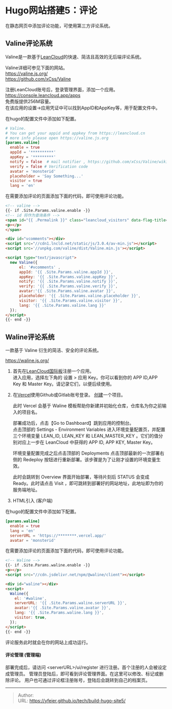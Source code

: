 # Hugo网站搭建5：评论



在静态网页中添加评论功能，可使用第三方评论系统。

## Valine评论系统

Valine是一款基于[LeanCloud](https://leancloud.app/)的快速、简洁且高效的无后端评论系统。  

Valine详细可参见下面的网站。  
https://valine.js.org/  
https://github.com/xCss/Valine  


注册LeanCloud账号后，登录管理界面，添加一个应用。  
https://console.leancloud.app/apps  
免费版提供256M容量。  
在该应用的设置->应用凭证中可以找到AppID和AppKey等，用于配置文件中。


在hugo的配置文件中添加如下配置。  
```toml
# Valine.
# You can get your appid and appkey from https://leancloud.cn
# more info please open https://valine.js.org
[params.valine]
  enable = true
  appId = '**********'
  appKey = '*********'
  notify = false  # mail notifier , https://github.com/xCss/Valine/wiki
  verify = false # Verification code
  avatar = 'monsterid'
  placeholder = 'Say Something...'
  visitor = true
  lang = 'en'
```

在需要添加评论的页面添加下面的代码，即可使用评论功能。  
```html
<!-- valine -->
{{- if .Site.Params.valine.enable -}}
<!-- id 将作为查询条件 -->
<span id="{{ .Permalink }}" class="leancloud_visitors" data-flag-title="{{ .Title }}">
<p></p>
</span>

<div id="vcomments"></div>
<script src="//cdn1.lncld.net/static/js/3.0.4/av-min.js"></script>
<script src='//unpkg.com/valine/dist/Valine.min.js'></script>

<script type="text/javascript">
  new Valine({
      el: '#vcomments' ,
      appId: '{{ .Site.Params.valine.appId }}',
      appKey: '{{ .Site.Params.valine.appKey }}',
      notify: '{{ .Site.Params.valine.notify }}', 
      verify: '{{ .Site.Params.valine.verify }}', 
      avatar:'{{ .Site.Params.valine.avatar }}', 
      placeholder: '{{ .Site.Params.valine.placeholder }}',
      visitor: '{{ .Site.Params.valine.visitor }}',
      lang: '{{ .Site.Params.valine.lang }}'
  });
</script>
{{- end -}}

```


## Waline评论系统

一款基于 Valine 衍生的简洁、安全的评论系统。

https://waline.js.org/


1. 首先在[LeanCloud国际板](https://leancloud.app/)注册一个应用。  
   进入应用，选择左下角的 设置 > 应用 Key。你可以看到你的 APP ID,APP Key 和 Master Key。请记录它们，以便后续使用。  


2. 在[Vercel](https://vercel.com/)使用Github或Gitlab账号登录。
   [创建](https://vercel.com/new/clone?repository-url=https%3A%2F%2Fgithub.com%2Fwalinejs%2Fwaline%2Ftree%2Fmain%2Fexample)一个项目。  

   此时 Vercel 会基于 Waline 模板帮助你新建并初始化仓库，仓库名为你之前输入的项目名。  


   部署成功后，点击【Go to Dashboard】跳到应用的控制台。  
   点击顶部的 Settings - Environment Variables 进入环境变量配置页，并配置三个环境变量 LEAN_ID, LEAN_KEY 和 LEAN_MASTER_KEY 。它们的值分别对应上一步在 LeanCloud 中获得的 APP ID, APP KEY, Master Key。


   环境变量配置完成之后点击顶部的 Deployments 点击顶部最新的一次部署右侧的 Redeploy 按钮进行重新部署。该步骤是为了让刚才设置的环境变量生效。


   此时会跳转到 Overview 界面开始部署，等待片刻后 STATUS 会变成 Ready。此时请点击 Visit ，即可跳转到部署好的网站地址，此地址即为你的服务端地址。  


3. HTML引入 (客户端)

在hugo的配置文件中添加如下配置。  
```toml
[params.waline]
  enable = true
  lang = 'en'
  serverURL = 'https://********.vercel.app/'
  avatar = 'monsterid'
```

在需要添加评论的页面添加下面的代码，即可使用评论功能。  
```html
<!-- Waline -->
{{- if .Site.Params.waline.enable -}}
<p></p>
<script src="//cdn.jsdelivr.net/npm/@waline/client"></script>

<div id="waline"></div>
<script>
  Waline({
    el: '#waline',
    serverURL: '{{ .Site.Params.waline.serverURL }}',
    avatar:'{{ .Site.Params.valine.avatar }}', 
    lang: '{{ .Site.Params.waline.lang }}',
    visitor: true,
  });
</script>
{{- end -}}
```

评论服务此时就会在你的网站上成功运行。  


#### 评论管理 (管理端)
部署完成后，请访问 \<serverURL>/ui/register 进行注册。首个注册的人会被设定成管理员。
管理员登陆后，即可看到评论管理界面。在这里可以修改、标记或删除评论。
用户也可通过评论框注册账号，登陆后会跳转到自己的档案页。

---

> Author:   
> URL: https://yfeier.github.io/tech/build-hugo-site5/  

